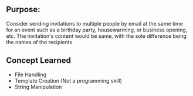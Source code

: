 ## Purpose:

Consider sending invitations to multiple people by email at the same time for an event such as a birthday party, housewarming, or business opening, etc.
The invitation's content would be same, with the sole difference being the names of the recipients.

## Concept Learned

- File Handling
- Template Creation (Not a programming skill)
- String Manipulation
